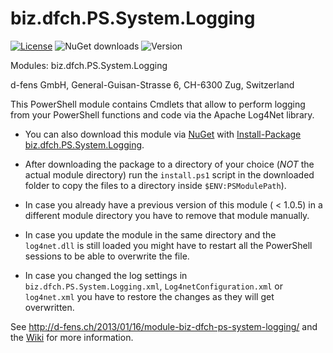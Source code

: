 biz.dfch.PS.System.Logging
==========================

[![License](https://img.shields.io/badge/license-Apache%20License%202.0-blue.svg)](https://github.com/dfensgmbh/biz.dfch.PS.System.Logging/blob/master/LICENSE)
![NuGet downloads](https://img.shields.io/nuget/dt/biz.dfch.PS.System.Logging.svg)
![Version](https://img.shields.io/nuget/v/biz.dfch.PS.System.Logging.svg)


Modules: biz.dfch.PS.System.Logging

d-fens GmbH, General-Guisan-Strasse 6, CH-6300 Zug, Switzerland

This PowerShell module contains Cmdlets that allow to perform logging from your PowerShell functions and code via the Apache Log4Net library.

* You can also download this module via [NuGet](http://nuget.org) with [Install-Package biz.dfch.PS.System.Logging](https://www.nuget.org/packages/biz.dfch.PS.System.Logging/). 

* After downloading the package to a directory of your choice (_NOT_ the actual module directory) run the `install.ps1` script in the downloaded folder to copy the files to a directory inside `$ENV:PSModulePath`).

* In case you already have a previous version of this module ( < 1.0.5) in a different module directory you have to remove that module manually.

* In case you update the module in the same directory and the `log4net.dll` is still loaded you might have to restart all the PowerShell sessions to be able to overwrite the file.

* In case you changed the log settings in `biz.dfch.PS.System.Logging.xml`, `Log4netConfiguration.xml` or `log4net.xml` you have to restore the changes as they will get overwritten.

See http://d-fens.ch/2013/01/16/module-biz-dfch-ps-system-logging/ and the [Wiki](https://github.com/dfch/biz.dfch.PS.System.Logging/wiki) for more information.
